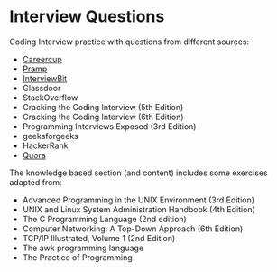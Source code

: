 # Interview Questions

Coding Interview practice with questions from different sources:

* [Careercup](http://www.careercup.com)
* [Pramp](www.pramp.com)
* [InterviewBit](https://www.interviewbit.com/)
* Glassdoor
* StackOverflow
* Cracking the Coding Interview (5th Edition)
* Cracking the Coding Interview (6th Edition)
* Programming Interviews Exposed (3rd Edition)
* geeksforgeeks
* HackerRank
* [Quora](http://www.quora.com)

The knowledge based section (and content) includes some exercises adapted from:

* Advanced Programming in the UNIX Environment (3rd Edition)
* UNIX and Linux System Administration Handbook (4th Edition)
* The C Programming Language (2nd edition)
* Computer Networking: A Top-Down Approach (6th Edition)
* TCP/IP Illustrated, Volume 1 (2nd Edition)
* The awk programming language
* The Practice of Programming
